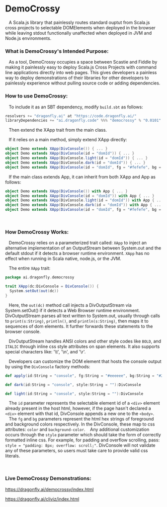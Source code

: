 # DemoCrossy


&nbsp;&nbsp;&nbsp;A Scala.js library that painlessly routes standard ouptut from Scala.js cross projects to selectable DOMElements when deployed in the browser while leaving stdout functionally unaffected when deployed in JVM and Node.js environments.
<br />

<h3>What is DemoCrossy's Intended Purpose:</h3>

&nbsp;&nbsp;&nbsp;As a tool, DemoCrossy occupies a space between Scastie and Fiddle by making it painlessly easy to deploy Scala.js Cross Projects with command line applications directly into web pages.  This gives developers a painless way to deploy demonstrations of their libraries for other developers to painlessly experience without pulling source code or adding dependencies.


<h3>How to use DemoCrossy:</h3>

&nbsp;&nbsp;&nbsp;To include it as an SBT dependency, modify `build.sbt` as follows:

```scala
resolvers += "dragonfly.ai" at "https://code.dragonfly.ai/"
libraryDependencies += "ai.dragonfly.code" %%% "democrossy" % "0.0101"
```

&nbsp;&nbsp;&nbsp;Then extend the XApp trait from the main class.

&nbsp;&nbsp;&nbsp;If it relies on a main method, simply extend XApp directly:

```scala
object Demo extends XApp(DivConsole()) { ... }
object Demo extends XApp(DivConsole(id = "domId")) { ... }
object Demo extends XApp(DivConsole.light(id = "domId")) { ... }
object Demo extends XApp(DivConsole.dark(id = "domId")) { ... }
object Demo extends XApp(DivConsole(id = "domId", fg = "#fefefe", bg = "#3d3d3d", style = "padding: 8px; width: 50%;")) { ... }
```

&nbsp;&nbsp;&nbsp;If the main class extends App, it can inherit from both XApp and App as follows:

```scala
object Demo extends XApp(DivConsole()) with App { ... }
object Demo extends XApp(DivConsole(id = "domId")) with App { ... }
object Demo extends XApp(DivConsole.light(id = "domId")) with App { ... }
object Demo extends XApp(DivConsole.dark(id = "domId")) with App { ... }
object Demo extends XApp(DivConsole(id = "domId", fg = "#fefefe", bg = "#3d3d3d", style = "padding: 8px; width: 50%;")) with App { ... }
```
<br />
<h3>How DemoCrossy Works:</h3>

&nbsp;&nbsp;&nbsp;DemoCrossy relies on a parameterized trait called: `XApp` to inject an alternative implementation of an OutputStream between System.out and the default stdout if it detects a browser runtime environment.  `XApp` has no effect when running in Scala native, node.js, or the JVM.

&nbsp;&nbsp;&nbsp;The entire `XApp` trait:
```scala
package ai.dragonfly.democrossy

trait XApp(dc:DivConsole = DivConsole()) {
  System.setOut(out(dc))
}
```
&nbsp;&nbsp;&nbsp;Here, the `out(dc)` method call injects a DivOutputStream via System.setOut() if it detects a Web Browser runtime environment.  DivOutputStream parses all text written to System.out, usually through calls to `print(s:String)`, `println()`, and `println(s:String)`, then maps it to sequences of dom elements.  It further forwards these statements to the browser console.

&nbsp;&nbsp;&nbsp;DivOutputStream handles ANSI colors and other style codes like `BOLD`, and `ITALIC` through inline css style attributes on span elements.  It also supports special characters like: '\t', '\n', and '\r'.

&nbsp;&nbsp;&nbsp;Developers can customize the DOM element that hosts the console output by using the `DivConsole` factory methods:

```scala
def apply(id:String = "console", fg:String = "#eeeeee", bg:String = "#2b2b2b", style:String = ""):DivConsole

def dark(id:String = "console", style:String = ""):DivConsole

def light(id:String = "console", style:String = ""):DivConsole
```

&nbsp;&nbsp;&nbsp;The `id` parameter represents the selectable element id of a `<div>` element already present in the host html, however, if the page hasn't declared a `<div>` element with that id, DivConsole appends a new one to the `<body>`.
&nbsp;&nbsp;&nbsp;The `fg` and `bg` parameters represent the html hex strings of foreground and background colors respectively.  In the DivConsole, these map to css attributes: `color` and `background-color`.
&nbsp;&nbsp;&nbsp;Any additional customization occurs through the `style` parameter which should take the form of correctly formatted inline css.  For example, for padding and overflow scrolling, pass: `style = "padding: 8px; overflow: scroll;"`.  DivConsole will not validate any of these parameters, so users must take care to provide valid css literals.

<br />
<h3>Live DemoCrossy Demonstrations:</h3>

https://dragonfly.ai/democrossy/index.html

https://dragonfly.ai/cliviz/index.html